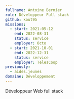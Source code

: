 ```yaml
---
fullname: Antoine Bernier
role: Développeur Full stack
github: kout95
missions:
  - start: 2021-05-12
    end: 2022-08-31
    status: service
    employer: Octo
  - start: 2021-10-01
    end: 2022-12-31
    status: service
    employer: TelesCoop
previously:
  - aides.jeunes
domaine: Développement
---
```

Développeur Web full stack